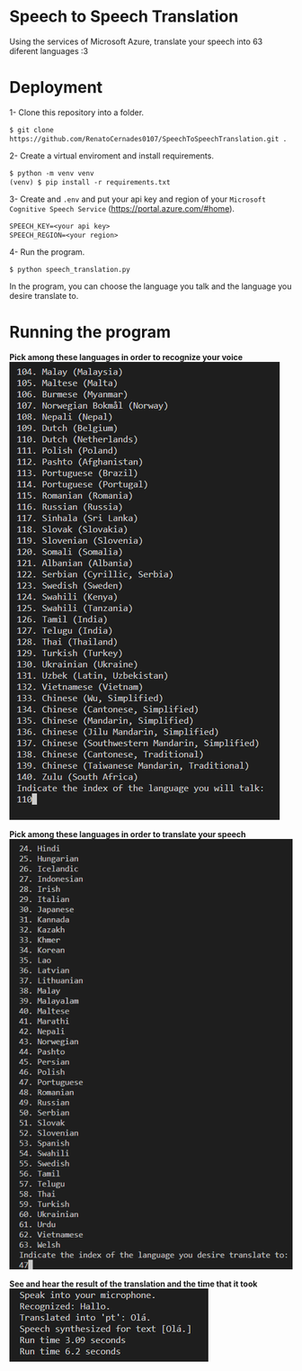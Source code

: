 # Speech to Speech Translation

Using the services of Microsoft Azure, translate your speech into 63 diferent languages :3

# Deployment

1- Clone this repository into a folder.

    $ git clone https://github.com/RenatoCernades0107/SpeechToSpeechTranslation.git .

2- Create a virtual enviroment and install requirements.

    $ python -m venv venv
    (venv) $ pip install -r requirements.txt

3- Create and ``.env`` and put your api key and region of your ``Microsoft Cognitive Speech Service`` (https://portal.azure.com/#home).
    
    SPEECH_KEY=<your api key>
    SPEECH_REGION=<your region>

4- Run the program.

    $ python speech_translation.py

In the program, you can choose the language you talk and the language you desire translate to.

# Running the program

**Pick among these languages in order to recognize your voice**
![Recognizable Languages](/images/img1.png)

**Pick among these languages in order to translate your speech**
![Languages to translate](/images/img2.png)

**See and hear the result of the translation and the time that it took**
![End to the programe](/images/img3.png)